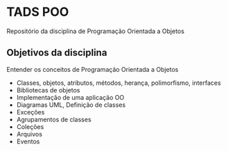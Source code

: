 # TADS POO
Repositório da disciplina de Programação Orientada a Objetos

## Objetivos da disciplina
Entender os conceitos de Programação Orientada a Objetos
- Classes, objetos, atributos, métodos, herança, polimorfismo, interfaces
- Bibliotecas de objetos
- Implementação de uma aplicação OO
- Diagramas UML, Definição de classes
- Exceções
- Agrupamentos de classes
- Coleções
- Arquivos
- Eventos